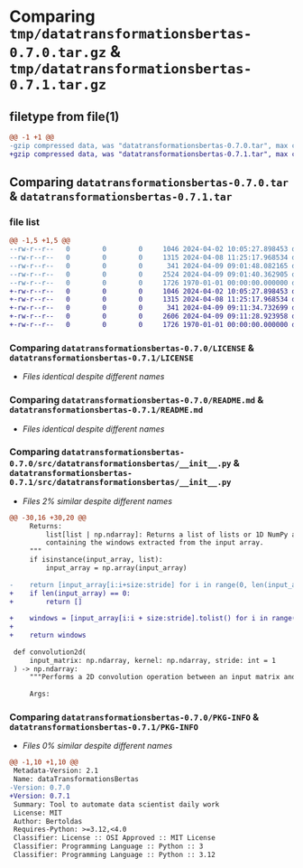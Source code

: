 # Comparing `tmp/datatransformationsbertas-0.7.0.tar.gz` & `tmp/datatransformationsbertas-0.7.1.tar.gz`

## filetype from file(1)

```diff
@@ -1 +1 @@
-gzip compressed data, was "datatransformationsbertas-0.7.0.tar", max compression
+gzip compressed data, was "datatransformationsbertas-0.7.1.tar", max compression
```

## Comparing `datatransformationsbertas-0.7.0.tar` & `datatransformationsbertas-0.7.1.tar`

### file list

```diff
@@ -1,5 +1,5 @@
--rw-r--r--   0        0        0     1046 2024-04-02 10:05:27.898453 datatransformationsbertas-0.7.0/LICENSE
--rw-r--r--   0        0        0     1315 2024-04-08 11:25:17.968534 datatransformationsbertas-0.7.0/README.md
--rw-r--r--   0        0        0      341 2024-04-09 09:01:48.082165 datatransformationsbertas-0.7.0/pyproject.toml
--rw-r--r--   0        0        0     2524 2024-04-09 09:01:40.362905 datatransformationsbertas-0.7.0/src/datatransformationsbertas/__init__.py
--rw-r--r--   0        0        0     1726 1970-01-01 00:00:00.000000 datatransformationsbertas-0.7.0/PKG-INFO
+-rw-r--r--   0        0        0     1046 2024-04-02 10:05:27.898453 datatransformationsbertas-0.7.1/LICENSE
+-rw-r--r--   0        0        0     1315 2024-04-08 11:25:17.968534 datatransformationsbertas-0.7.1/README.md
+-rw-r--r--   0        0        0      341 2024-04-09 09:11:34.732699 datatransformationsbertas-0.7.1/pyproject.toml
+-rw-r--r--   0        0        0     2606 2024-04-09 09:11:28.923958 datatransformationsbertas-0.7.1/src/datatransformationsbertas/__init__.py
+-rw-r--r--   0        0        0     1726 1970-01-01 00:00:00.000000 datatransformationsbertas-0.7.1/PKG-INFO
```

### Comparing `datatransformationsbertas-0.7.0/LICENSE` & `datatransformationsbertas-0.7.1/LICENSE`

 * *Files identical despite different names*

### Comparing `datatransformationsbertas-0.7.0/README.md` & `datatransformationsbertas-0.7.1/README.md`

 * *Files identical despite different names*

### Comparing `datatransformationsbertas-0.7.0/src/datatransformationsbertas/__init__.py` & `datatransformationsbertas-0.7.1/src/datatransformationsbertas/__init__.py`

 * *Files 2% similar despite different names*

```diff
@@ -30,16 +30,20 @@
     Returns:
         list[list | np.ndarray]: Returns a list of lists or 1D NumPy arrays,
         containing the windows extracted from the input array.
     """
     if isinstance(input_array, list):
         input_array = np.array(input_array)
 
-    return [input_array[i:i+size:stride] for i in range(0, len(input_array) - size + 1, shift)]
+    if len(input_array) == 0:
+        return []
 
+    windows = [input_array[i:i + size:stride].tolist() for i in range(0, len(input_array) - size + 1, shift)]
+
+    return windows
 
 def convolution2d(
     input_matrix: np.ndarray, kernel: np.ndarray, stride: int = 1
 ) -> np.ndarray:
     """Performs a 2D convolution operation between an input matrix and a kernel matrix.
 
     Args:
```

### Comparing `datatransformationsbertas-0.7.0/PKG-INFO` & `datatransformationsbertas-0.7.1/PKG-INFO`

 * *Files 0% similar despite different names*

```diff
@@ -1,10 +1,10 @@
 Metadata-Version: 2.1
 Name: dataTransformationsBertas
-Version: 0.7.0
+Version: 0.7.1
 Summary: Tool to automate data scientist daily work
 License: MIT
 Author: Bertoldas
 Requires-Python: >=3.12,<4.0
 Classifier: License :: OSI Approved :: MIT License
 Classifier: Programming Language :: Python :: 3
 Classifier: Programming Language :: Python :: 3.12
```

